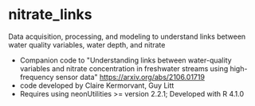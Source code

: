 # nitrate_links

Data acquisition, processing, and modeling to understand links between
water quality variables, water depth, and nitrate 

* Companion code to "Understanding links between water-quality 
variables and nitrate concentration in freshwater streams using 
high-frequency sensor data" https://arxiv.org/abs/2106.01719
* code developed by Claire Kermorvant, Guy Litt
* Requires using neonUtilities >= version 2.2.1; Developed with R 4.1.0

